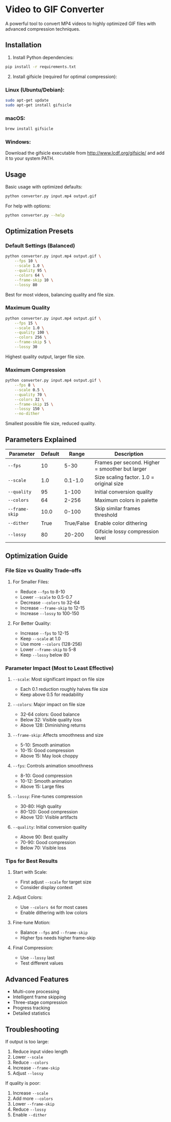 # Video to GIF Converter

A powerful tool to convert MP4 videos to highly optimized GIF files with advanced compression techniques.

## Installation

1. Install Python dependencies:
```bash
pip install -r requirements.txt
```

2. Install gifsicle (required for optimal compression):

### Linux (Ubuntu/Debian):
```bash
sudo apt-get update
sudo apt-get install gifsicle
```

### macOS:
```bash
brew install gifsicle
```

### Windows:
Download the gifsicle executable from http://www.lcdf.org/gifsicle/ and add it to your system PATH.

## Usage

Basic usage with optimized defaults:
```bash
python converter.py input.mp4 output.gif
```

For help with options:
```bash
python converter.py --help
```

## Optimization Presets

### Default Settings (Balanced)
```bash
python converter.py input.mp4 output.gif \
    --fps 10 \
    --scale 1.0 \
    --quality 95 \
    --colors 64 \
    --frame-skip 10 \
    --lossy 80
```
Best for most videos, balancing quality and file size.

### Maximum Quality
```bash
python converter.py input.mp4 output.gif \
    --fps 15 \
    --scale 1.0 \
    --quality 100 \
    --colors 256 \
    --frame-skip 5 \
    --lossy 30
```
Highest quality output, larger file size.

### Maximum Compression
```bash
python converter.py input.mp4 output.gif \
    --fps 8 \
    --scale 0.5 \
    --quality 70 \
    --colors 32 \
    --frame-skip 15 \
    --lossy 150 \
    --no-dither
```
Smallest possible file size, reduced quality.

## Parameters Explained

| Parameter | Default | Range | Description |
|-----------|---------|--------|-------------|
| `--fps` | 10 | 5-30 | Frames per second. Higher = smoother but larger |
| `--scale` | 1.0 | 0.1-1.0 | Size scaling factor. 1.0 = original size |
| `--quality` | 95 | 1-100 | Initial conversion quality |
| `--colors` | 64 | 2-256 | Maximum colors in palette |
| `--frame-skip` | 10.0 | 0-100 | Skip similar frames threshold |
| `--dither` | True | True/False | Enable color dithering |
| `--lossy` | 80 | 20-200 | Gifsicle lossy compression level |

## Optimization Guide

### File Size vs Quality Trade-offs

1. For Smaller Files:
   - Reduce `--fps` to 8-10
   - Lower `--scale` to 0.5-0.7
   - Decrease `--colors` to 32-64
   - Increase `--frame-skip` to 12-15
   - Increase `--lossy` to 100-150

2. For Better Quality:
   - Increase `--fps` to 12-15
   - Keep `--scale` at 1.0
   - Use more `--colors` (128-256)
   - Lower `--frame-skip` to 5-8
   - Keep `--lossy` below 80

### Parameter Impact (Most to Least Effective)

1. `--scale`: Most significant impact on file size
   - Each 0.1 reduction roughly halves file size
   - Keep above 0.5 for readability

2. `--colors`: Major impact on file size
   - 32-64 colors: Good balance
   - Below 32: Visible quality loss
   - Above 128: Diminishing returns

3. `--frame-skip`: Affects smoothness and size
   - 5-10: Smooth animation
   - 10-15: Good compression
   - Above 15: May look choppy

4. `--fps`: Controls animation smoothness
   - 8-10: Good compression
   - 10-12: Smooth animation
   - Above 15: Large files

5. `--lossy`: Fine-tunes compression
   - 30-80: High quality
   - 80-120: Good compression
   - Above 120: Visible artifacts

6. `--quality`: Initial conversion quality
   - Above 90: Best quality
   - 70-90: Good compression
   - Below 70: Visible loss

### Tips for Best Results

1. Start with Scale:
   - First adjust `--scale` for target size
   - Consider display context

2. Adjust Colors:
   - Use `--colors 64` for most cases
   - Enable dithering with low colors

3. Fine-tune Motion:
   - Balance `--fps` and `--frame-skip`
   - Higher fps needs higher frame-skip

4. Final Compression:
   - Use `--lossy` last
   - Test different values

## Advanced Features

- Multi-core processing
- Intelligent frame skipping
- Three-stage compression
- Progress tracking
- Detailed statistics

## Troubleshooting

If output is too large:
1. Reduce input video length
2. Lower `--scale`
3. Reduce `--colors`
4. Increase `--frame-skip`
5. Adjust `--lossy`

If quality is poor:
1. Increase `--scale`
2. Add more `--colors`
3. Lower `--frame-skip`
4. Reduce `--lossy`
5. Enable `--dither`